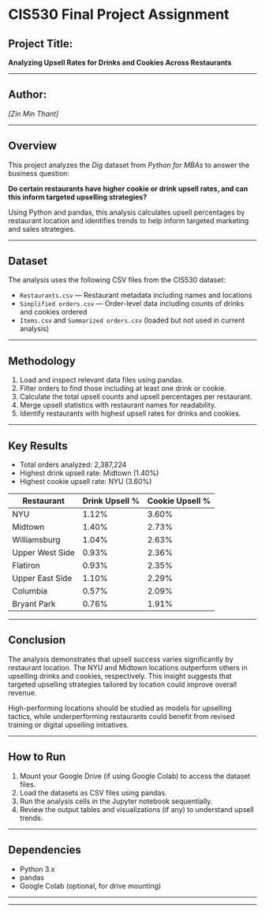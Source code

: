 # CIS530 Final Project Assignment

## Project Title:  
**Analyzing Upsell Rates for Drinks and Cookies Across Restaurants**

---

## Author:  
_[Zin Min Thant]_

---

## Overview  
This project analyzes the *Dig* dataset from *Python for MBAs* to answer the business question:

**Do certain restaurants have higher cookie or drink upsell rates, and can this inform targeted upselling strategies?**

Using Python and pandas, this analysis calculates upsell percentages by restaurant location and identifies trends to help inform targeted marketing and sales strategies.

---

## Dataset  
The analysis uses the following CSV files from the CIS530 dataset:  
- `Restaurants.csv` — Restaurant metadata including names and locations  
- `Simplified orders.csv` — Order-level data including counts of drinks and cookies ordered  
- `Items.csv` and `Summarized orders.csv` (loaded but not used in current analysis)

---

## Methodology  
1. Load and inspect relevant data files using pandas.  
2. Filter orders to find those including at least one drink or cookie.  
3. Calculate the total upsell counts and upsell percentages per restaurant.  
4. Merge upsell statistics with restaurant names for readability.  
5. Identify restaurants with highest upsell rates for drinks and cookies.

---

## Key Results  
- Total orders analyzed: 2,387,224  
- Highest drink upsell rate: Midtown (1.40%)  
- Highest cookie upsell rate: NYU (3.60%)  

| Restaurant      | Drink Upsell % | Cookie Upsell % |
|-----------------|----------------|-----------------|
| NYU             | 1.12%          | 3.60%           |
| Midtown         | 1.40%          | 2.73%           |
| Williamsburg    | 1.04%          | 2.63%           |
| Upper West Side | 0.93%          | 2.36%           |
| Flatiron        | 0.93%          | 2.35%           |
| Upper East Side | 1.10%          | 2.29%           |
| Columbia        | 0.57%          | 2.09%           |
| Bryant Park     | 0.76%          | 1.91%           |

---

## Conclusion  
The analysis demonstrates that upsell success varies significantly by restaurant location. The NYU and Midtown locations outperform others in upselling drinks and cookies, respectively. This insight suggests that targeted upselling strategies tailored by location could improve overall revenue.

High-performing locations should be studied as models for upselling tactics, while underperforming restaurants could benefit from revised training or digital upselling initiatives.

---

## How to Run  
1. Mount your Google Drive (if using Google Colab) to access the dataset files.  
2. Load the datasets as CSV files using pandas.  
3. Run the analysis cells in the Jupyter notebook sequentially.  
4. Review the output tables and visualizations (if any) to understand upsell trends.

---

## Dependencies  
- Python 3.x  
- pandas  
- Google Colab (optional, for drive mounting)  

---



---

